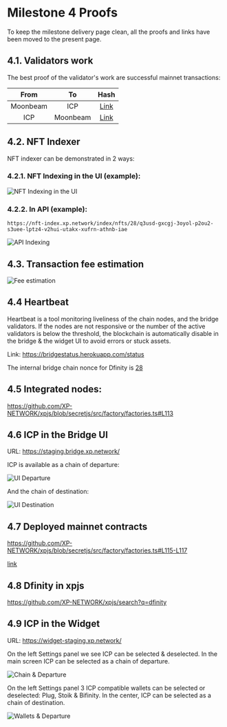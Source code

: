 # Milestone 4 Proofs

To keep the milestone delivery page clean, all the proofs and links have been moved to the present page.

## 4.1. Validators work

The best proof of the validator's work are successful mainnet transactions:

|From|To|Hash|
|:-:|:-:|:-:|
|Moonbeam|ICP|[Link](https://moonbeam.moonscan.io/tx/0x8deaa783ca8754d7cd8277b27051099f29af55892466b694e35e759923e5a96b)|
|ICP|Moonbeam|[Link](https://explorer.xp.network/tx/3)

## 4.2. NFT Indexer

NFT indexer can be demonstrated in 2 ways:

### 4.2.1. NFT Indexing in the UI (example):

![NFT Indexing in the UI](assets/ui_nft_indexer.jpg)

### 4.2.2. In API (example):

```url
https://nft-index.xp.network/index/nfts/28/q3usd-gxcgj-3oyol-p2ou2-s3uee-lptz4-v2hui-utakx-xufrn-athnb-iae
```

![API Indexing](assets/api_nft_index.png)

## 4.3. Transaction fee estimation

![Fee estimation](assets/fee_estimation.jpg)

## 4.4 Heartbeat

Heartbeat is a tool monitoring liveliness of the chain nodes, and the bridge validators. If the nodes are not responsive or the number of the active validators is below the threshold, the blockchain is automatically disable in the bridge & the widget UI to avoid errors or stuck assets.

Link: https://bridgestatus.herokuapp.com/status

The internal bridge chain nonce for Dfinity is [28](https://docs.xp.network/docs/Multibridge2.0/chain_nonces)

## 4.5 Integrated nodes:

https://github.com/XP-NETWORK/xpjs/blob/secretjs/src/factory/factories.ts#L113

## 4.6 ICP in the Bridge UI

URL: https://staging.bridge.xp.network/

ICP is available as a chain of departure:

![UI Departure](assets/ui_departure.png)

And the chain of destination:

![UI Destination](assets/ui_destination.png)

## 4.7 Deployed mainnet contracts

https://github.com/XP-NETWORK/xpjs/blob/secretjs/src/factory/factories.ts#L115-L117


[link](#48-dfinity-in-xpjs)

## 4.8 Dfinity in xpjs

https://github.com/XP-NETWORK/xpjs/search?q=dfinity

## 4.9 ICP in the Widget

URL: https://widget-staging.xp.network/

On the left Settings panel we see ICP can be selected & deselected. In the main screen ICP can be selected as a chain of departure.

![Chain & Departure](assets/chains_departure.png)

On the left Settings panel 3 ICP compatible wallets can be selected or deselected: Plug, Stoik & Bifinity. In the center, ICP can be selected as a chain of destination.

![Wallets & Departure](assets/wallet.png)